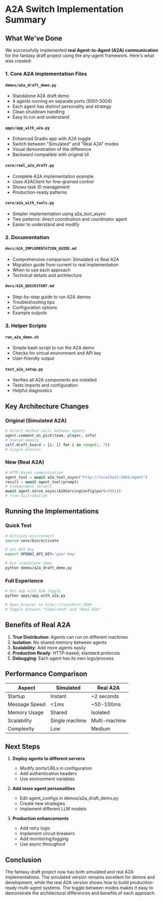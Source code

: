 # A2A Switch Implementation Summary

## What We've Done

We successfully implemented **real Agent-to-Agent (A2A) communication** for the fantasy draft project using the any-agent framework. Here's what was created:

### 1. Core A2A Implementation Files

#### `demos/a2a_draft_demo.py`
- Standalone A2A draft demo
- 4 agents running on separate ports (5001-5004)
- Each agent has distinct personality and strategy
- Clean shutdown handling
- Easy to run and understand

#### `apps/app_with_a2a.py`
- Enhanced Gradio app with A2A toggle
- Switch between "Simulated" and "Real A2A" modes
- Visual demonstration of the difference
- Backward compatible with original UI

#### `core/real_a2a_draft.py`
- Complete A2A implementation example
- Uses A2AClient for fine-grained control
- Shows task ID management
- Production-ready patterns

#### `core/a2a_with_tools.py`
- Simpler implementation using a2a_tool_async
- Two patterns: direct coordination and coordinator agent
- Easier to understand and modify

### 2. Documentation

#### `docs/A2A_IMPLEMENTATION_GUIDE.md`
- Comprehensive comparison: Simulated vs Real A2A
- Migration guide from current to real implementation
- When to use each approach
- Technical details and architecture

#### `docs/A2A_QUICKSTART.md`
- Step-by-step guide to run A2A demos
- Troubleshooting tips
- Configuration options
- Example outputs

### 3. Helper Scripts

#### `run_a2a_demo.sh`
- Simple bash script to run the A2A demo
- Checks for virtual environment and API key
- User-friendly output

#### `test_a2a_setup.py`
- Verifies all A2A components are installed
- Tests imports and configuration
- Helpful diagnostics

## Key Architecture Changes

### Original (Simulated A2A)
```python
# Direct method calls between agents
agent.comment_on_pick(team, player, info)
# Shared memory
self.draft_board = {i: [] for i in range(1, 7)}
# Single process
```

### New (Real A2A)
```python
# HTTP-based communication
agent_tool = await a2a_tool_async("http://localhost:5001/agent")
result = await agent_tool(prompt)
# Independent servers
await agent.serve_async(A2AServingConfig(port=5001))
# True distribution
```

## Running the Implementations

### Quick Test
```bash
# Activate environment
source venv/bin/activate

# Set API key
export OPENAI_API_KEY='your-key'

# Run standalone demo
python demos/a2a_draft_demo.py
```

### Full Experience
```bash
# Run app with A2A toggle
python apps/app_with_a2a.py

# Open browser to http://localhost:7860
# Toggle between "Simulated" and "Real A2A"
```

## Benefits of Real A2A

1. **True Distribution**: Agents can run on different machines
2. **Isolation**: No shared memory between agents
3. **Scalability**: Add more agents easily
4. **Production Ready**: HTTP-based, standard protocols
5. **Debugging**: Each agent has its own logs/process

## Performance Comparison

| Aspect | Simulated | Real A2A |
|--------|-----------|----------|
| Startup | Instant | ~2 seconds |
| Message Speed | <1ms | ~50-100ms |
| Memory Usage | Shared | Isolated |
| Scalability | Single machine | Multi-machine |
| Complexity | Low | Medium |

## Next Steps

1. **Deploy agents to different servers**
   - Modify ports/URLs in configuration
   - Add authentication headers
   - Use environment variables

2. **Add more agent personalities**
   - Edit agent_configs in demos/a2a_draft_demo.py
   - Create new strategies
   - Implement different LLM models

3. **Production enhancements**
   - Add retry logic
   - Implement circuit breakers
   - Add monitoring/logging
   - Use async throughout

## Conclusion

The fantasy draft project now has both simulated and real A2A implementations. The simulated version remains excellent for demos and development, while the real A2A version shows how to build production-ready multi-agent systems. The toggle between modes makes it easy to demonstrate the architectural differences and benefits of each approach. 